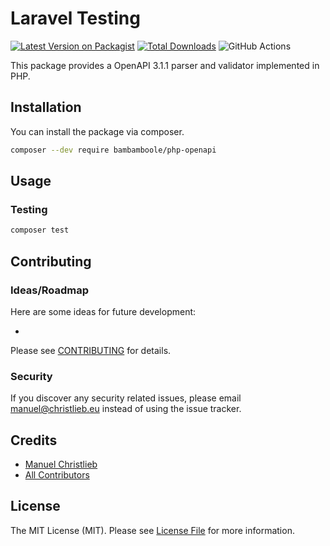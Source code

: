 # Laravel Testing

[![Latest Version on Packagist](https://img.shields.io/packagist/v/bambamboole/php-openapi.svg?style=flat-square)](https://packagist.org/packages/bambamboole/php-openapi)
[![Total Downloads](https://img.shields.io/packagist/dt/bambamboole/php-openapi.svg?style=flat-square)](https://packagist.org/packages/bambamboole/php-openapi)
![GitHub Actions](https://github.com/bambamboole/php-openapi/actions/workflows/main.yml/badge.svg)

This package provides a OpenAPI 3.1.1 parser and validator implemented in PHP.

## Installation

You can install the package via composer.

```bash
composer --dev require bambamboole/php-openapi
```

## Usage



### Testing

```bash
composer test
```

## Contributing

### Ideas/Roadmap

Here are some ideas for future development:

* 

Please see [CONTRIBUTING](CONTRIBUTING.md) for details.

### Security

If you discover any security related issues, please email manuel@christlieb.eu instead of using the issue tracker.

## Credits

- [Manuel Christlieb](https://github.com/bambamboole)
- [All Contributors](../../contributors)

## License

The MIT License (MIT). Please see [License File](LICENSE.md) for more information.
